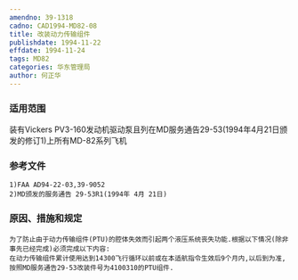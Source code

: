 ```yaml
---
amendno: 39-1318
cadno: CAD1994-MD82-08
title: 改装动力传输组件
publishdate: 1994-11-22
effdate: 1994-11-24
tags: MD82
categories: 华东管理局
author: 何正华
---
```


### 适用范围 
装有Vickers  PV3-160发动机驱动泵且列在MD服务通告29-53(1994年4月21日颁发的修订1)上所有MD-82系列飞机

### 参考文件
    1)FAA AD94-22-03,39-9052 
    2)MD颁发的服务通告 29-53R1(1994年 4月 21日) 

### 原因、措施和规定 
    为了防止由于动力传输组件(PTU)的腔体失效而引起两个液压系统丧失功能.根据以下情况(除非事先已经完成)必须完成以下内容: 
    在动力传输组件累计使用达到14300飞行循环以前或在本适航指令生效后9个月内,以后到为准,按照MD服务通告29-53改装件号为4100310的PTU组件.

